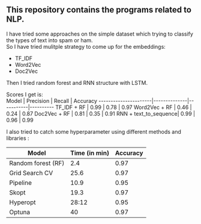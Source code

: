 ## This repository contains the programs related to NLP.<br>

I have tried some approaches on the simple dataset which trying to classify the types of text into spam or ham.<br>
So I have tried mulitple strategy to come up for the embeddings: <br>

* TF_IDF<br>
* Word2Vec<br>
* Doc2Vec<br>

Then I tried random forest and RNN structure with LSTM.<br>

Scores I get is:<br>
Model                 |   Precision  |  Recall   | Accuracy 
----------------------|--------------|-----------|----------
TF_IDF + RF           |   0.99       |   0.78    |   0.97
Word2Vec + RF         |   0.46       |   0.24    |   0.87
Doc2Vec + RF          |   0.81       |   0.35    |   0.91
RNN + text_to_sequence|   0.99       |   0.96    |   0.99

I also tried to catch some hyperparameter using different methods and libraries :<br>


Model                 |  Time (in min)  |  Accuracy 
----------------------|-----------------|-----------
Random forest (RF)    |     2.4         |   0.97
Grid Search CV        |     25.6        |   0.97    
Pipeline              |     10.9        |   0.95    
Skopt                 |     19.3        |   0.97    
Hyperopt              |     28:12       |   0.95
Optuna                |     40          |   0.97
